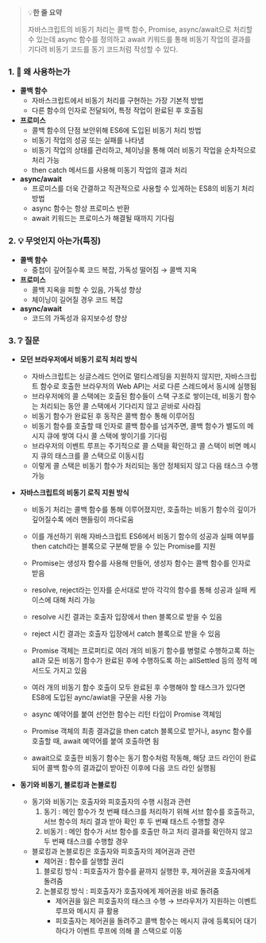 > 💡**한 줄 요약**
>
> 자바스크립트의 비동기 처리는 콜백 함수, Promise, async/await으로 처리할 수 있는데 async 함수를 정의하고 await 키워드를 통해 비동기 작업의 결과를 기다려 비동기 코드를 동기 코드처럼 작성할 수 있다.

### 1. 🤔 왜 사용하는가

- **콜백 함수**
  - 자바스크립트에서 비동기 처리를 구현하는 가장 기본적 방법
  - 다른 함수의 인자로 전달되어, 특정 작업이 완료된 후 호출됨
- **프로미스**
  - 콜백 함수의 단점 보안위해 ES6에 도입된 비동기 처리 방법
  - 비동기 작업의 성공 또는 실패를 나타냄
  - 비동기 작업의 상태를 관리하고, 체이닝을 통해 여러 비동기 작업을 순차적으로 처리 가능
  - then catch 메서드를 사용해 미동기 작업의 결과 처리
- **async/await**
  - 프로미스를 더욱 간결하고 직관적으로 사용할 수 있게하는 ES8의 비동기 처리 방법
  - async 함수는 항상 프로미스 반환
  - await 키워드는 프로미스가 해결될 때까지 기다림

### 2. 💡 무엇인지 아는가(특징)

- **콜백 함수**
  - 중첩이 깊어질수록 코드 복잡, 가독성 떨어짐 → 콜백 지옥
- **프로미스**
  - 콜백 지옥을 피할 수 있음, 가독성 향상
  - 체이닝이 길어질 경우 코드 복잡
- **async/await**
  - 코드의 가독성과 유지보수성 향상

### 3. ❔ 질문

- **모던 브라우저에서 비동기 로직 처리 방식**

  - 자바스크립트는 싱글스레드 언어로 멀티스레딩을 지원하지 않지만, 자바스크립트 함수로 호출한 브라우저의 Web API는 서로 다른 스레드에서 동시에 실행됨
  - 브라우저에의 콜 스택에는 호출된 함수들이 스택 구조로 쌓이는데, 비동기 함수는 처리되는 동안 콜 스택에서 기다리지 않고 곧바로 사라짐
  - 비동기 함수가 완료된 후 동작은 콜백 함수 통해 이루어짐
  - 비동기 함수를 호출할 때 인자로 콜백 함수를 넘겨주면, 콜백 함수가 별도의 메시지 큐에 쌓여 다시 콜 스택에 쌓이기를 기다림
  - 브라우저의 이벤트 루프는 주기적으로 콜 스택을 확인하고 콜 스택이 비면 메시지 큐의 태스크를 콜 스택으로 이동시킴
  - 이렇게 콜 스택은 비동기 함수가 처리되는 동안 정체되지 않고 다음 태스크 수행 가능

- **자바스크립트의 비동기 로직 지원 방식**

  - 비동기 처리는 콜백 함수를 통해 이루어졌지만, 호출하는 비동기 함수의 깊이가 깊어질수록 에러 핸들링이 까다로움
  - 이를 개선하기 위해 자바스크립트 ES6에서 비동기 함수의 성공과 실패 여부를 then catch라는 블록으로 구분해 받을 수 있는 Promise를 지원
  - Promise는 생성자 함수를 사용해 만들어, 생성자 함수는 콜백 함수를 인자로 받음
  - resolve, reject라는 인자를 순서대로 받아 각각의 함수를 통해 성공과 실패 케이스에 대해 처리 가능
  - resolve 시킨 결과는 호출자 입장에서 then 블록으로 받을 수 있음
  - reject 시킨 결과는 호출자 입장에서 catch 블록으로 받을 수 있음
  - Promise 객체는 프로퍼티로 여러 개의 비동기 함수를 병렬로 수행하고록 하는 all과 모든 비동기 함수가 완료된 후에 수행하도록 하는 allSettled 등의 정적 메서드도 가지고 있음

  - 여러 개의 비동기 함수 호출이 모두 완료된 후 수행해야 할 태스크가 있다면 ES8에 도입된 aync/awiat을 구문을 사용 가능
  - async 예약어를 붙여 선언한 함수는 리턴 타입이 Promise 객체임
  - Promise 객체의 최종 결과값을 then catch 블록으로 받거나, async 함수를 호출할 때, await 예약어를 붙여 호출하면 됨
  - await으로 호출한 비동기 함수는 동기 함수처럼 작동해, 해당 코드 라인이 완료되어 콜백 함수의 결과값이 받아진 이후에 다음 코드 라인 실행됨

- **동기와 비동기, 블로킹과 논블로킹**
  - 동기와 비동기는 호출자와 피호출자의 수행 시점과 관련
    1. 동기 : 메인 함수가 첫 번째 태스크를 처리하기 위해 서브 함수를 호출하고, 서브 함수의 처리 결과 받아 확인 후 두 번째 태스트 수행할 경우
    2. 비동기 : 메인 함수가 서브 함수를 호출만 하고 처리 결과를 확인하지 않고 두 번째 태스크를 수행할 경우
  - 블로킹과 논블로킹은 호출자와 피호출자의 제어권과 관련
    - 제어권 : 함수를 실행할 권리
    1. 블로킹 방식 : 피호출자가 함수를 끝까지 실행한 후, 제어권을 호출자에게 돌려줌
    2. 논블로킹 방식 : 피호출자가 호출자에게 제어권을 바로 돌려줌
       - 제어권을 잃은 피호출자의 태스크 수행 → 브라우저가 지원하는 이벤트 루프와 메시지 큐 활용
       - 피호출자는 제어권을 돌려주고 콜백 함수는 메시지 큐에 등록되어 대기하다가 이벤트 루프에 의해 콜 스택으로 이동
